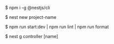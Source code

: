 $ npm i -g @nestjs/cli

$ nest new project-name

<!-- 
app.controller.spec.ts: The unit tests for the controller
app.controler.ts: A basic controller with a single route
app.module.ts: The root module of the app
app.service.ts: A basic service with a single method
main.ts: 
    - The entry file of the app which uses the core function in NestFactory to create a Nest app instance
    - Includes an async func, which will bootstrap our app 
-->

$ npm run start:dev | npm run lint | npm run format

<!--
    For quickly creating a CRUD controller with validation build-in:
    $ nest g resource [name]
-->

$ nest g controller [name]